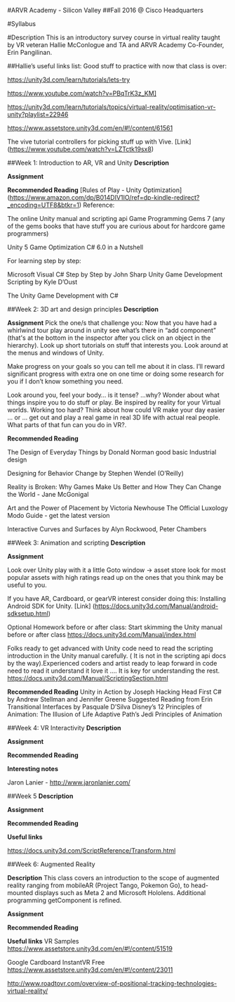 #ARVR Academy - Silicon Valley
##Fall 2016 @ Cisco Headquarters

#Syllabus


#Description
This is an introductory survey course in virtual reality taught by VR veteran Hallie McConlogue and TA and ARVR Academy Co-Founder, Erin Pangilinan.

##Hallie’s useful links list: 
Good stuff to practice with now that class is over:

https://unity3d.com/learn/tutorials/lets-try

https://www.youtube.com/watch?v=PBqTrK3z_KM]

https://unity3d.com/learn/tutorials/topics/virtual-reality/optimisation-vr-unity?playlist=22946

https://www.assetstore.unity3d.com/en/#!/content/61561

The vive tutorial controllers for picking stuff up with Vive. [Link] (https://www.youtube.com/watch?v=LZTctk19sx8) 

##Week 1: Introduction to AR, VR and Unity
**Description**

**Assignment**  

**Recommended Reading**
[Rules of Play - Unity Optimization] (https://www.amazon.com/dp/B014DIV1IO/ref=dp-kindle-redirect?_encoding=UTF8&btkr=1)
Reference:

The online Unity manual and scripting api
Game Programming Gems 7 (any of the gems books that have stuff you are curious about for hardcore game programmers)

Unity 5 Game Optimization 
C# 6.0 in a Nutshell 

For learning step by step:

Microsoft Visual C# Step by Step by John Sharp
Unity Game Development Scripting by Kyle D’Oust

The Unity Game Development with C#

##Week 2: 3D art and design principles
**Description**

**Assignment** 
Pick the one/s that challenge you:
Now that you have had a whirlwind tour play around in unity see what’s there in “add component” (that's at the bottom in the inspector after you click on an object in the hierarchy). Look up short tutorials on stuff that interests you.  Look around at the menus and windows of Unity.

Make progress on your goals so you can tell me about it in class.  I’ll reward significant progress with extra one on one time or doing some research for you if I don’t know something you need. 

Look around you, feel your body… is it tense? ...why?  Wonder about what things inspire you to do stuff or play.  Be inspired by reality for your Virtual worlds. Working too hard?  Think about how could VR make your day easier … or … get out and play a real game in real 3D life with actual real people.  What parts of that fun can you do in VR?.

**Recommended Reading**

The Design of Everyday Things by Donald Norman good basic Industrial design

Designing for Behavior Change by Stephen Wendel (O’Reilly) 

Reality is Broken: Why Games Make Us Better and How They Can Change the World - Jane McGonigal

Art and the Power of Placement by Victoria Newhouse
The Official Luxology Modo Guide - get the latest version

Interactive Curves and Surfaces by Alyn Rockwood, Peter Chambers



##Week 3: Animation and scripting
**Description**

**Assignment** 

Look over Unity play with it a little
Goto window -> asset store look for most popular assets with high ratings read up on the ones that you think may be useful to you. 

If you have AR, Cardboard, or gearVR interest consider doing this:
Installing Android SDK for Unity. [Link] (https://docs.unity3d.com/Manual/android-sdksetup.html)

Optional Homework before or after class:
Start skimming the Unity manual before or after class https://docs.unity3d.com/Manual/index.html

Folks ready to get advanced with Unity code need to read the scripting introduction in the Unity manual carefully. ( It is not in the scripting api docs by the way).Experienced coders and artist ready to leap forward in code need to read it understand it love it …. It is key for understanding the rest. https://docs.unity3d.com/Manual/ScriptingSection.html

**Recommended Reading**
Unity in Action by Joseph Hacking 
Head First C# by Andrew Stellman and Jennifer Greene
Suggested Reading from Erin
Transitional Interfaces by Pasquale D’Silva
Disney’s 12 Principles of Animation: The Illusion of Life
Adaptive Path’s Jedi Principles of Animation 

##Week 4: VR Interactivity 
**Description**

**Assignment**  

**Recommended Reading**

**Interesting notes**

Jaron Lanier  - http://www.jaronlanier.com/

##Week 5
**Description**

**Assignment**  

**Recommended Reading**

**Useful links**

https://docs.unity3d.com/ScriptReference/Transform.html

##Week 6: Augmented Reality 

**Description**
This class covers an introduction to the scope of augmented reality ranging from mobileAR (Project Tango, Pokemon Go), to head-mounted displays such as Meta 2 and Microsoft Hololens. Additional programming getComponent is refined. 

**Assignment**  

**Recommended Reading**

**Useful links**
VR Samples
https://www.assetstore.unity3d.com/en/#!/content/51519

Google Cardboard InstantVR Free
https://www.assetstore.unity3d.com/en/#!/content/23011

http://www.roadtovr.com/overview-of-positional-tracking-technologies-virtual-reality/